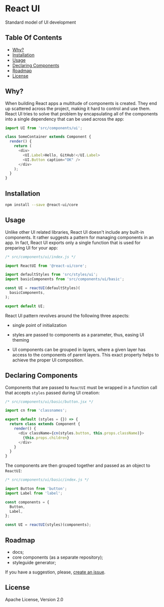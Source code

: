 # React UI

Standard model of UI development


## Table Of Contents

* [Why?](#why)
* [Installation](#installation)
* [Usage](#usage)
* [Declaring Components](#declaring-components)
* [Roadmap](#roadmap)
* [License](#license)


## Why?

When building React apps a multitude of components is created. They end up scattered across the project, making it hard to control and use them. React UI tries to solve that problem by encapsulating all of the components into a single dependency that can be used across the app:

```javascript
import UI from 'src/components/ui';

class SomeContainer extends Component {
  render() {
    return (
      <div>
      	<UI.Label>Hello, GitHub!</UI.Label>
      	<UI.Button caption="OK" />
      </div>
    );
  }
}
```


## Installation

```sh
npm install --save @react-ui/core
```

## Usage

Unlike other UI related libraries, React UI doesn't include any built-in components. It rather suggests a pattern for managing components in an app. In fact, React UI exports only a single function that is used for preparing UI for your app:

```javascript
/* src/components/ui/index.js */

import ReactUI from '@react-ui/core';

import defaultStyles from 'src/styles/ui';
import basicComponents from 'src/components/ui/basic';

const UI = reactUI(defaultStyles)(
  basicComponents,
);

export default UI;
```

React UI pattern revolves around the following three aspects:

  * single point of initialization

  * styles are passed to components as a parameter, thus, easing UI theming

  * UI components can be grouped in layers, where a given layer has access to the components of parent layers. This exact property helps to achieve the proper UI composition.


## Declaring Components

Components that are passed to `ReactUI` must be wrapped in a function call that accepts `styles` passed during UI creation:

```javascript
/* src/components/ui/basic/button.jsx */

import cn from 'classnames';

export default (styles = {}) => {
  return class extends Component {
    render() {
      <div className={cn(styles.button, this.props.className)}>
        {this.props.children}
      </div>
    }
  }
}
```

The components are then grouped together and passed as an object to `ReactUI`:

```javascript
/* src/components/ui/basic/index.js */

import Button from 'button';
import Label from 'label';

const components = {
  Button,
  Label,
};

const UI = reactUI(styles)(components);
```


## Roadmap

* docs;
* core components (as a separate repository);
* styleguide generator;

If you have a suggestion, please, [create an issue](https://github.com/jqestate/react-ui/issues/new).


## License

Apache License, Version 2.0
